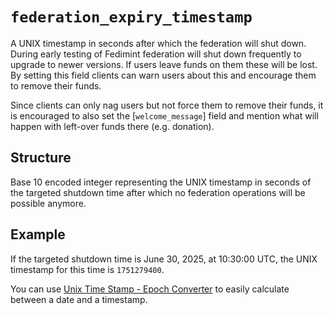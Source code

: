 # `federation_expiry_timestamp`

A UNIX timestamp in seconds after which the federation will shut down. During early testing of Fedimint federation will shut down
frequently to upgrade to newer versions. If users leave funds on them these will be lost. By setting this field clients
can warn users about this and encourage them to remove their funds.

Since clients can only nag users but not force them to remove their funds, it is encouraged to also set the
[`welcome_message`] field and mention what will happen with left-over funds there (e.g. donation).

## Structure
Base 10 encoded integer representing the UNIX timestamp in seconds of the targeted shutdown time after which no federation
operations will be possible anymore.

## Example
If the targeted shutdown time is June 30, 2025, at 10:30:00 UTC, the UNIX timestamp for this time is `1751279400`.

You can use [Unix Time Stamp - Epoch Converter](https://www.unixtimestamp.com/) to easily calculate between a date and a timestamp.
